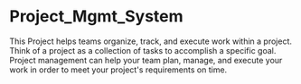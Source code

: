 # Project_Mgmt_System
This Project helps teams organize, track, and execute work within a project. Think of a project as a collection of tasks to accomplish a specific goal. Project management can help your team plan, manage, and execute your work in order to meet your project's requirements on time.
